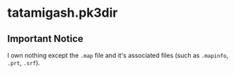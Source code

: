 # tatamigash.pk3dir
## Important Notice
I own nothing except the `.map` file and it's associated files (such as `.mapinfo`, `.prt`, `.srf`). 

